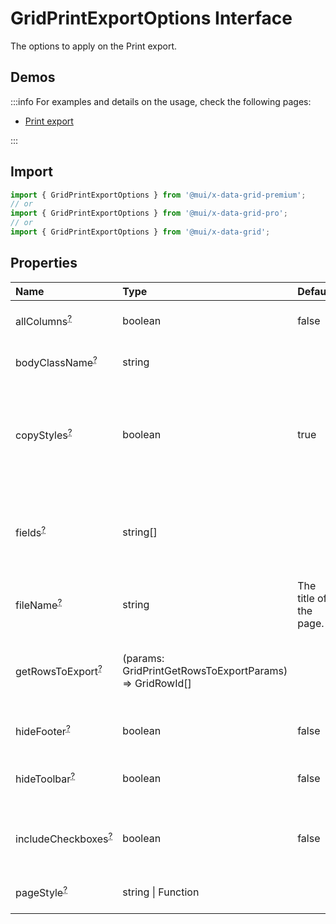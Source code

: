 # GridPrintExportOptions Interface

<p class="description">The options to apply on the Print export.</p>

## Demos

:::info
For examples and details on the usage, check the following pages:

- [Print export](/x/react-data-grid/export/#print-export)

:::

## Import

```js
import { GridPrintExportOptions } from '@mui/x-data-grid-premium';
// or
import { GridPrintExportOptions } from '@mui/x-data-grid-pro';
// or
import { GridPrintExportOptions } from '@mui/x-data-grid';
```

## Properties

| Name                                                                                                | Type                                                                                      | Default                                                  | Description                                                                                                                                |
| :-------------------------------------------------------------------------------------------------- | :---------------------------------------------------------------------------------------- | :------------------------------------------------------- | :----------------------------------------------------------------------------------------------------------------------------------------- |
| <span class="prop-name optional">allColumns<sup><abbr title="optional">?</abbr></sup></span>        | <span class="prop-type">boolean</span>                                                    | <span class="prop-default">false</span>                  | If `true`, the hidden columns will also be exported.                                                                                       |
| <span class="prop-name optional">bodyClassName<sup><abbr title="optional">?</abbr></sup></span>     | <span class="prop-type">string</span>                                                     |                                                          | One or more classes passed to the print window.                                                                                            |
| <span class="prop-name optional">copyStyles<sup><abbr title="optional">?</abbr></sup></span>        | <span class="prop-type">boolean</span>                                                    | <span class="prop-default">true</span>                   | If `false`, all &lt;style&gt; and &lt;link type="stylesheet" /&gt; tags from the &lt;head&gt; will not be copied<br />to the print window. |
| <span class="prop-name optional">fields<sup><abbr title="optional">?</abbr></sup></span>            | <span class="prop-type">string[]</span>                                                   |                                                          | The columns exported.<br />This should only be used if you want to restrict the columns exports.                                           |
| <span class="prop-name optional">fileName<sup><abbr title="optional">?</abbr></sup></span>          | <span class="prop-type">string</span>                                                     | <span class="prop-default">The title of the page.</span> | The value to be used as the print window title.                                                                                            |
| <span class="prop-name optional">getRowsToExport<sup><abbr title="optional">?</abbr></sup></span>   | <span class="prop-type">(params: GridPrintGetRowsToExportParams) =&gt; GridRowId[]</span> |                                                          | Function that returns the id of the rows to export in the order they should be exported.                                                   |
| <span class="prop-name optional">hideFooter<sup><abbr title="optional">?</abbr></sup></span>        | <span class="prop-type">boolean</span>                                                    | <span class="prop-default">false</span>                  | If `true`, the footer is removed for when printing.                                                                                        |
| <span class="prop-name optional">hideToolbar<sup><abbr title="optional">?</abbr></sup></span>       | <span class="prop-type">boolean</span>                                                    | <span class="prop-default">false</span>                  | If `true`, the toolbar is removed for when printing.                                                                                       |
| <span class="prop-name optional">includeCheckboxes<sup><abbr title="optional">?</abbr></sup></span> | <span class="prop-type">boolean</span>                                                    | <span class="prop-default">false</span>                  | If `true`, the selection checkboxes will be included when printing.                                                                        |
| <span class="prop-name optional">pageStyle<sup><abbr title="optional">?</abbr></sup></span>         | <span class="prop-type">string \| Function</span>                                         |                                                          | Provide Print specific styles to the print window.                                                                                         |
